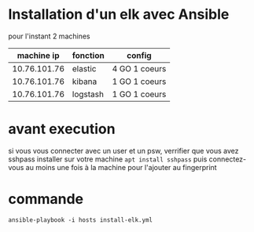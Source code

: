 # Installation d'un elk avec Ansible

pour l'instant 2 machines

| machine ip |fonction|    config         |
|------------|--------|-------------------|
|10.76.101.76|elastic |    4 GO 1 coeurs  |
|10.76.101.76|kibana  |    1 GO 1 coeurs  |
|10.76.101.76|logstash|    1 GO 1 coeurs  |

# avant execution
si vous vous connecter avec un user et un psw, verrifier que vous avez sshpass installer sur votre machine
`apt install sshpass`
puis connectez-vous au moins une fois à la machine pour l'ajouter au fingerprint

# commande
`ansible-playbook -i hosts install-elk.yml`